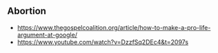 ## Abortion
* https://www.thegospelcoalition.org/article/how-to-make-a-pro-life-argument-at-google/
* https://www.youtube.com/watch?v=DzzfSq2DEc4&t=2097s
